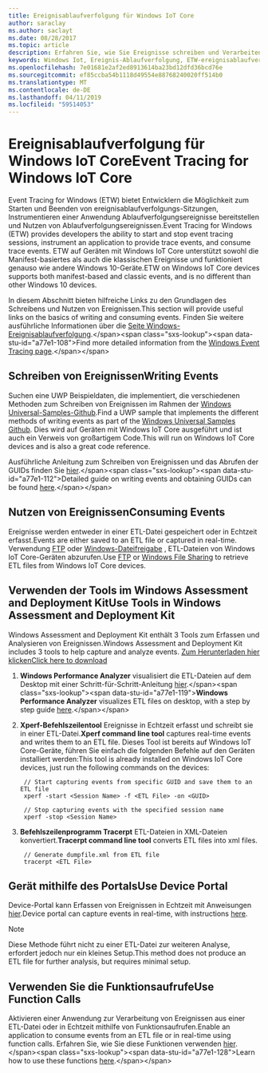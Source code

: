 ```yaml
---
title: Ereignisablaufverfolgung für Windows IoT Core
author: saraclay
ms.author: saclayt
ms.date: 08/28/2017
ms.topic: article
description: Erfahren Sie, wie Sie Ereignisse schreiben und Verarbeiten von Ereignissen für die Windows IoT Core mit Event Tracing.
keywords: Windows Iot, Ereignis-Ablaufverfolgung, ETW-ereignisablaufverfolgung für Windows Geräte
ms.openlocfilehash: 7e01681e2af2ed8913614ba23bd12dfd36bcd76e
ms.sourcegitcommit: ef85ccba54b1118d49554e88768240020ff514b0
ms.translationtype: MT
ms.contentlocale: de-DE
ms.lasthandoff: 04/11/2019
ms.locfileid: "59514053"
---
```

# <a name="event-tracing-for-windows-iot-core"></a><span data-ttu-id="a77e1-104">Ereignisablaufverfolgung für Windows IoT Core</span><span class="sxs-lookup"><span data-stu-id="a77e1-104">Event Tracing for Windows IoT Core</span></span>

<span data-ttu-id="a77e1-105">Event Tracing for Windows (ETW) bietet Entwicklern die Möglichkeit zum Starten und Beenden von ereignisablaufverfolgungs-Sitzungen, Instrumentieren einer Anwendung Ablaufverfolgungsereignisse bereitstellen und Nutzen von Ablaufverfolgungsereignissen.</span><span class="sxs-lookup"><span data-stu-id="a77e1-105">Event Tracing for Windows (ETW) provides developers the ability to start and stop event tracing sessions, instrument an application to provide trace events, and consume trace events.</span></span>
<span data-ttu-id="a77e1-106">ETW auf Geräten mit Windows IoT Core unterstützt sowohl die Manifest-basiertes als auch die klassischen Ereignisse und funktioniert genauso wie andere Windows 10-Geräte.</span><span class="sxs-lookup"><span data-stu-id="a77e1-106">ETW on Windows IoT Core devices supports both manifest-based and classic events, and is no different than other Windows 10 devices.</span></span>

<span data-ttu-id="a77e1-107">In diesem Abschnitt bieten hilfreiche Links zu den Grundlagen des Schreibens und Nutzen von Ereignissen.</span><span class="sxs-lookup"><span data-stu-id="a77e1-107">This section will provide useful links on the basics of writing and consuming events.</span></span> <span data-ttu-id="a77e1-108">Finden Sie weitere ausführliche Informationen über die [Seite Windows-Ereignisablaufverfolgung](https://msdn.microsoft.com/library/windows/desktop/bb968803(v=vs.85).aspx).</span><span class="sxs-lookup"><span data-stu-id="a77e1-108">Find more detailed information from the [Windows Event Tracing page](https://msdn.microsoft.com/library/windows/desktop/bb968803(v=vs.85).aspx).</span></span>

## <a name="writing-events"></a><span data-ttu-id="a77e1-109">Schreiben von Ereignissen</span><span class="sxs-lookup"><span data-stu-id="a77e1-109">Writing Events</span></span>

<span data-ttu-id="a77e1-110">Suchen eine UWP Beispieldaten, die implementiert, die verschiedenen Methoden zum Schreiben von Ereignissen im Rahmen der [Windows Universal-Samples-Github](https://github.com/Microsoft/Windows-universal-samples/tree/master/Samples/Logging).</span><span class="sxs-lookup"><span data-stu-id="a77e1-110">Find a UWP sample that implements the different methods of writing events as part of the [Windows Universal Samples Github](https://github.com/Microsoft/Windows-universal-samples/tree/master/Samples/Logging).</span></span>
<span data-ttu-id="a77e1-111">Dies wird auf Geräten mit Windows IoT Core ausgeführt und ist auch ein Verweis von großartigem Code.</span><span class="sxs-lookup"><span data-stu-id="a77e1-111">This will run on Windows IoT Core devices and is also a great code reference.</span></span>

<span data-ttu-id="a77e1-112">Ausführliche Anleitung zum Schreiben von Ereignissen und das Abrufen der GUIDs finden Sie [hier](https://msdn.microsoft.com/library/windows/desktop/aa364161(v=vs.85).aspx).</span><span class="sxs-lookup"><span data-stu-id="a77e1-112">Detailed guide on writing events and obtaining GUIDs can be found [here](https://msdn.microsoft.com/library/windows/desktop/aa364161(v=vs.85).aspx).</span></span>

## <a name="consuming-events"></a><span data-ttu-id="a77e1-113">Nutzen von Ereignissen</span><span class="sxs-lookup"><span data-stu-id="a77e1-113">Consuming Events</span></span>

<span data-ttu-id="a77e1-114">Ereignisse werden entweder in einer ETL-Datei gespeichert oder in Echtzeit erfasst.</span><span class="sxs-lookup"><span data-stu-id="a77e1-114">Events are either saved to an ETL file or captured in real-time.</span></span>
<span data-ttu-id="a77e1-115">Verwendung [FTP](../connect-your-device/FTP.md) oder [Windows-Dateifreigabe](../manage-your-device/WindowsFileSharing.md) , ETL-Dateien von Windows IoT Core-Geräten abzurufen.</span><span class="sxs-lookup"><span data-stu-id="a77e1-115">Use [FTP](../connect-your-device/FTP.md) or [Windows File Sharing](../manage-your-device/WindowsFileSharing.md) to retrieve ETL files from Windows IoT Core devices.</span></span>

## <a name="use-tools-in-windows-assessment-and-deployment-kit"></a><span data-ttu-id="a77e1-116">Verwenden der Tools im Windows Assessment and Deployment Kit</span><span class="sxs-lookup"><span data-stu-id="a77e1-116">Use Tools in Windows Assessment and Deployment Kit</span></span>

<span data-ttu-id="a77e1-117">Windows Assessment and Deployment Kit enthält 3 Tools zum Erfassen und Analysieren von Ereignissen.</span><span class="sxs-lookup"><span data-stu-id="a77e1-117">Windows Assessment and Deployment Kit includes 3 tools to help capture and analyze events.</span></span> [<span data-ttu-id="a77e1-118">Zum Herunterladen hier klicken</span><span class="sxs-lookup"><span data-stu-id="a77e1-118">Click here to download</span></span>](http://go.microsoft.com/fwlink/p/?LinkId=526740)


1. <span data-ttu-id="a77e1-119">**Windows Performance Analyzer** visualisiert die ETL-Dateien auf dem Desktop mit einer Schritt-für-Schritt-Anleitung [hier](https://msdn.microsoft.com/library/windows/hardware/dn927319(v=vs.85).aspx).</span><span class="sxs-lookup"><span data-stu-id="a77e1-119">**Windows Performance Analyzer** visualizes ETL files on desktop, with a step by step guide [here](https://msdn.microsoft.com/library/windows/hardware/dn927319(v=vs.85).aspx).</span></span>

2. <span data-ttu-id="a77e1-120">**Xperf-Befehlszeilentool** Ereignisse in Echtzeit erfasst und schreibt sie in einer ETL-Datei.</span><span class="sxs-lookup"><span data-stu-id="a77e1-120">**Xperf command line tool** captures real-time events and writes them to an ETL file.</span></span> <span data-ttu-id="a77e1-121">Dieses Tool ist bereits auf Windows IoT Core-Geräte, führen Sie einfach die folgenden Befehle auf den Geräten installiert werden:</span><span class="sxs-lookup"><span data-stu-id="a77e1-121">This tool is already installed on Windows IoT Core devices, just run the following commands on the devices:</span></span>

        // Start capturing events from specific GUID and save them to an ETL file
        xperf -start <Session Name> -f <ETL File> -on <GUID>

        // Stop capturing events with the specified session name
        xperf -stop <Session Name>


3. <span data-ttu-id="a77e1-122">**Befehlszeilenprogramm Tracerpt** ETL-Dateien in XML-Dateien konvertiert.</span><span class="sxs-lookup"><span data-stu-id="a77e1-122">**Tracerpt command line tool** converts ETL files into xml files.</span></span>

        // Generate dumpfile.xml from ETL file
        tracerpt <ETL File>


## <a name="use-device-portal"></a><span data-ttu-id="a77e1-123">Gerät mithilfe des Portals</span><span class="sxs-lookup"><span data-stu-id="a77e1-123">Use Device Portal</span></span>

<span data-ttu-id="a77e1-124">Device-Portal kann Erfassen von Ereignissen in Echtzeit mit Anweisungen [hier](https://msdn.microsoft.com/windows/uwp/debug-test-perf/device-portal).</span><span class="sxs-lookup"><span data-stu-id="a77e1-124">Device portal can capture events in real-time, with instructions [here](https://msdn.microsoft.com/windows/uwp/debug-test-perf/device-portal).</span></span>

> [!NOTE]
> <span data-ttu-id="a77e1-125">Diese Methode führt nicht zu einer ETL-Datei zur weiteren Analyse, erfordert jedoch nur ein kleines Setup.</span><span class="sxs-lookup"><span data-stu-id="a77e1-125">This method does not produce an ETL file for further analysis, but requires minimal setup.</span></span>

## <a name="use-function-calls"></a><span data-ttu-id="a77e1-126">Verwenden Sie die Funktionsaufrufe</span><span class="sxs-lookup"><span data-stu-id="a77e1-126">Use Function Calls</span></span>

<span data-ttu-id="a77e1-127">Aktivieren einer Anwendung zur Verarbeitung von Ereignissen aus einer ETL-Datei oder in Echtzeit mithilfe von Funktionsaufrufen.</span><span class="sxs-lookup"><span data-stu-id="a77e1-127">Enable an application to consume events from an ETL file or in real-time using function calls.</span></span>
<span data-ttu-id="a77e1-128">Erfahren Sie, wie Sie diese Funktionen verwenden [hier](https://msdn.microsoft.com/library/windows/desktop/aa363692(v=vs.85).aspx).</span><span class="sxs-lookup"><span data-stu-id="a77e1-128">Learn how to use these functions [here](https://msdn.microsoft.com/library/windows/desktop/aa363692(v=vs.85).aspx).</span></span>
